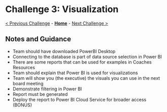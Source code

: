 # Challenge 3: Visualization

[< Previous Challenge](./02-load-data.md) - **[Home](README.md)** - [Next Challenge >](./04-incrementals.md)

## Notes and Guidance
- Team should have downloaded PowerBI Desktop
- Connecting to the database is part of data source selection in Power BI
- There are some reports that can be used for examples in Coaches Resources
- Team should explain that Power BI is used for visualizations
- Team will show you (the executive) the visuals you can use in the next board meeting
- Demonstrate filtering in Power BI
- Report must be generated
- Deploy the report to Power BI Cloud Service for broader access (BONUS)